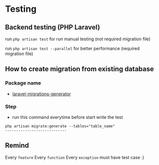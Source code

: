 # Testing

## Backend testing (PHP Laravel)

run `php artisan test` for run manual testing (not required migration file)

run `php artisan test --parallel` for better performance (required migration file)

## How to create migration from existing database

### Package name

- [laravel-migrations-generator](https://github.com/kitloong/laravel-migrations-generator)

### Step

- run this command everytime before start write the test
```
php artisan migrate:generate --tables="table_name"
----------------------------
```


## Remind
Every `feature` Every `function` Every `exception` must have test case :) 
